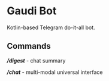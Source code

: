 # Gaudi Bot

Kotlin-based Telegram do-it-all bot.

## Commands

***/digest*** - chat summary

***/chat*** - multi-modal universal interface

